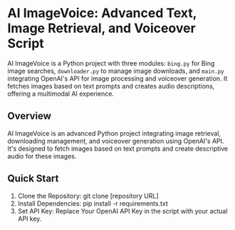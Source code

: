 # AI ImageVoice: Advanced Text, Image Retrieval, and Voiceover Script
AI ImageVoice is a Python project with three modules: `bing.py` for Bing image searches, `downloader.py` to manage image downloads, and `main.py` integrating OpenAI's API for image processing and voiceover generation. It fetches images based on text prompts and creates audio descriptions, offering a multimodal AI experience.

## Overview
AI ImageVoice is an advanced Python project integrating image retrieval, downloading management, and voiceover generation using OpenAI's API. It's designed to fetch images based on text prompts and create descriptive audio for these images.

## Quick Start
1. Clone the Repository: git clone [repository URL]
2. Install Dependencies: pip install -r requirements.txt
3. Set API Key: Replace Your OpenAI API Key in the script with your actual API key.
